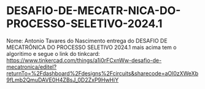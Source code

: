 # DESAFIO-DE-MECATR-NICA-DO-PROCESSO-SELETIVO-2024.1
Nome: Antonio Tavares do Nascimento
entrega do DESAFIO DE MECATRÔNICA DO PROCESSO SELETIVO 2024.1
mais acima tem o algoritimo e segue o link do tinkcard:
https://www.tinkercad.com/things/a1i0rFCxnWw-desafio-de-mecatronica/editel?returnTo=%2Fdashboard%2Fdesigns%2Fcircuits&sharecode=aOl0zXWeXb9fLmb2QmuDAVE0H4ZBsJ_0D2ZxP9HwHiY
